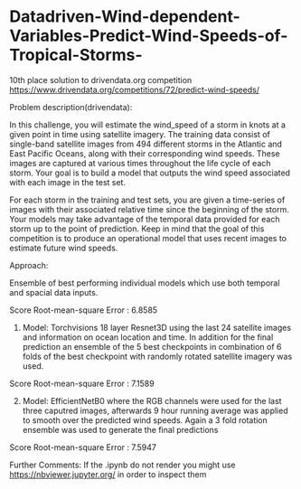 # Datadriven-Wind-dependent-Variables-Predict-Wind-Speeds-of-Tropical-Storms-
10th place solution to drivendata.org competition https://www.drivendata.org/competitions/72/predict-wind-speeds/

Problem description(drivendata):

In this challenge, you will estimate the wind_speed of a storm in knots at a given point in time using satellite imagery. The training data consist of single-band satellite images from 494 different storms in the Atlantic and East Pacific Oceans, along with their corresponding wind speeds. These images are captured at various times throughout the life cycle of each storm. Your goal is to build a model that outputs the wind speed associated with each image in the test set.

For each storm in the training and test sets, you are given a time-series of images with their associated relative time since the beginning of the storm. Your models may take advantage of the temporal data provided for each storm up to the point of prediction. Keep in mind that the goal of this competition is to produce an operational model that uses recent images to estimate future wind speeds.


Approach:

Ensemble of best performing individual models which use both temporal and spacial data inputs.

Score Root-mean-square Error : 6.8585

1. Model:
Torchvisions 18 layer Resnet3D using the last 24 satellite images and information on ocean location and time.
In addition for the final prediction an ensemble of the 5 best checkpoints in combination of 6 folds of the best checkpoint with randomly rotated satellite imagery was used. 

Score Root-mean-square Error : 7.1589

2. Model:
EfficientNetB0 where the RGB channels were used for the last three caputred images, afterwards 9 hour running average was applied to smooth over the predicted wind speeds.
Again a 3 fold rotation ensemble was used to generate the final predictions

Score Root-mean-square Error : 7.5947

Further Comments:
If the .ipynb do not render you might use https://nbviewer.jupyter.org/ in order to inspect them
